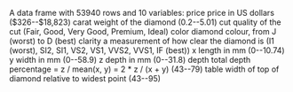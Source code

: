 A data frame with 53940 rows and 10 variables:
price
price in US dollars (\$326--\$18,823)
carat
weight of the diamond (0.2--5.01)
cut
quality of the cut (Fair, Good, Very Good, Premium, Ideal)
color
diamond colour, from J (worst) to D (best)
clarity
a measurement of how clear the diamond is (I1 (worst), SI2, SI1, VS2, VS1, VVS2, VVS1, IF (best))
x
length in mm (0--10.74)
y
width in mm (0--58.9)
z
depth in mm (0--31.8)
depth
total depth percentage = z / mean(x, y) = 2 * z / (x + y) (43--79)
table
width of top of diamond relative to widest point (43--95)

